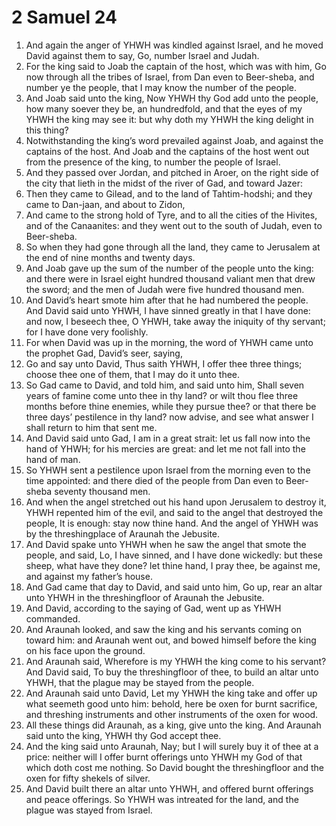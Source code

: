 ﻿# 2 Samuel  24
1. And again the anger of YHWH was kindled against Israel, and he moved David against them to say, Go, number Israel and Judah. 
2. For the king said to Joab the captain of the host, which was with him, Go now through all the tribes of Israel, from Dan even to Beer-sheba, and number ye the people, that I may know the number of the people. 
3. And Joab said unto the king, Now YHWH thy God add unto the people, how many soever they be, an hundredfold, and that the eyes of my YHWH the king may see it: but why doth my YHWH the king delight in this thing? 
4. Notwithstanding the king’s word prevailed against Joab, and against the captains of the host. And Joab and the captains of the host went out from the presence of the king, to number the people of Israel. 
5.  And they passed over Jordan, and pitched in Aroer, on the right side of the city that lieth in the midst of the river of Gad, and toward Jazer: 
6. Then they came to Gilead, and to the land of Tahtim-hodshi; and they came to Dan-jaan, and about to Zidon, 
7. And came to the strong hold of Tyre, and to all the cities of the Hivites, and of the Canaanites: and they went out to the south of Judah, even to Beer-sheba. 
8. So when they had gone through all the land, they came to Jerusalem at the end of nine months and twenty days. 
9. And Joab gave up the sum of the number of the people unto the king: and there were in Israel eight hundred thousand valiant men that drew the sword; and the men of Judah were five hundred thousand men. 
10.  And David’s heart smote him after that he had numbered the people. And David said unto YHWH, I have sinned greatly in that I have done: and now, I beseech thee, O YHWH, take away the iniquity of thy servant; for I have done very foolishly. 
11. For when David was up in the morning, the word of YHWH came unto the prophet Gad, David’s seer, saying, 
12. Go and say unto David, Thus saith YHWH, I offer thee three things; choose thee one of them, that I may do it unto thee. 
13. So Gad came to David, and told him, and said unto him, Shall seven years of famine come unto thee in thy land? or wilt thou flee three months before thine enemies, while they pursue thee? or that there be three days’ pestilence in thy land? now advise, and see what answer I shall return to him that sent me. 
14. And David said unto Gad, I am in a great strait: let us fall now into the hand of YHWH; for his mercies are great: and let me not fall into the hand of man. 
15.  So YHWH sent a pestilence upon Israel from the morning even to the time appointed: and there died of the people from Dan even to Beer-sheba seventy thousand men. 
16. And when the angel stretched out his hand upon Jerusalem to destroy it, YHWH repented him of the evil, and said to the angel that destroyed the people, It is enough: stay now thine hand. And the angel of YHWH was by the threshingplace of Araunah the Jebusite. 
17. And David spake unto YHWH when he saw the angel that smote the people, and said, Lo, I have sinned, and I have done wickedly: but these sheep, what have they done? let thine hand, I pray thee, be against me, and against my father’s house. 
18.  And Gad came that day to David, and said unto him, Go up, rear an altar unto YHWH in the threshingfloor of Araunah the Jebusite. 
19. And David, according to the saying of Gad, went up as YHWH commanded. 
20. And Araunah looked, and saw the king and his servants coming on toward him: and Araunah went out, and bowed himself before the king on his face upon the ground. 
21. And Araunah said, Wherefore is my YHWH the king come to his servant? And David said, To buy the threshingfloor of thee, to build an altar unto YHWH, that the plague may be stayed from the people. 
22. And Araunah said unto David, Let my YHWH the king take and offer up what seemeth good unto him: behold, here be oxen for burnt sacrifice, and threshing instruments and other instruments of the oxen for wood. 
23. All these things did Araunah, as a king, give unto the king. And Araunah said unto the king, YHWH thy God accept thee. 
24. And the king said unto Araunah, Nay; but I will surely buy it of thee at a price: neither will I offer burnt offerings unto YHWH my God of that which doth cost me nothing. So David bought the threshingfloor and the oxen for fifty shekels of silver. 
25. And David built there an altar unto YHWH, and offered burnt offerings and peace offerings. So YHWH was intreated for the land, and the plague was stayed from Israel. 
